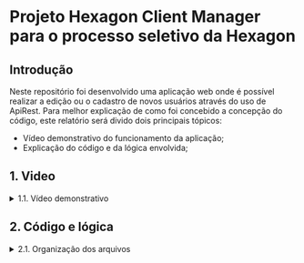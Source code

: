 # Projeto Hexagon Client Manager para o processo seletivo da Hexagon

## Introdução

Neste repositório foi desenvolvido uma aplicação web onde é possível realizar a edição ou o cadastro de novos usuários através do uso de ApiRest. Para melhor explicação de como foi concebido a concepção do código, este relatório será divido dois principais tópicos:

* Vídeo demonstrativo do funcionamento da aplicação;
* Explicação do código e da lógica envolvida;

## 1. Video

<details>
  <summary>1.1. Vídeo demonstrativo</summary><br />
    [![Assistir o vídeo](https://w7.pngwing.com/pngs/467/458/png-transparent-video-player-play-together-angle-text-photography-thumbnail.png)]      (https://clipchamp.com/watch/WcTxfhf6NcR)        
</details>

## 2. Código e lógica

        
<details>
  <summary>2.1. Organização dos arquivos</summary>
  Para facilitar a leitura e reaproveitamento de funções, o código possui uma pasta principal onde se encontram todos os arquivos Javascript chamada <strong>src</strong>. Dentro desta existem os seguintes diretórios:<br/>

  * <strong>functions</strong> - Dentro desta pasta, existem arquivos com funções usadas em todas as páginas da aplicação, ou seja, funções globais;
  * <strong>component</strong> - Dentro desta pasta, temos os componentes que irão ser renderizados em cada página da aplicação feita em React.js;
  * <strong>pages</strong> - Dentro desta pasta, temos as páginas da aplicação que renderizam os componentes dependendo do caminho que estamos (/edit, /home, etc)
</details>
